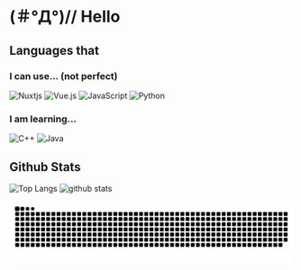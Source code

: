 
# (＃°Д°)// Hello
## Languages that

### I can use... (not perfect)
![Nuxtjs](https://img.shields.io/badge/Nuxt-002E3B?style=for-the-badge&logo=nuxtdotjs&logoColor=#00DC82)
![Vue.js](https://img.shields.io/badge/vue.js-%2335495e.svg?style=for-the-badge&logo=vuedotjs&logoColor=%234FC08D)
![JavaScript](https://img.shields.io/badge/javascript-%23323330.svg?style=for-the-badge&logo=javascript&logoColor=%23F7DF1E)
![Python](https://img.shields.io/badge/python-3670A0?style=for-the-badge&logo=python&logoColor=ffdd54)
### I am learning...

![C++](https://img.shields.io/badge/c++-%2300599C.svg?style=for-the-badge&logo=c%2B%2B&logoColor=white)
![Java](https://img.shields.io/badge/java-%23ED8B00.svg?style=for-the-badge&logo=openjdk&logoColor=white)

## Github Stats
<p align="left"> 
  <img alt="Top Langs" height="150px" src="https://github-readme-stats.vercel.app/api?username=eitaar&theme=tokyonight&show_icons=true&hide_border=true&count_private=true"/>
  <img alt="github stats" height="150px" src="https://github-readme-stats.vercel.app/api/top-langs/?username=eitaar&theme=tokyonight&show_icons=true&hide_border=true&layout=compact" />
</p>

<p align="left">
  <img src="https://raw.githubusercontent.com/eitaaaaar/eitaaaaar/output/github-contribution-grid-snake-dark.svg" />
</p>
